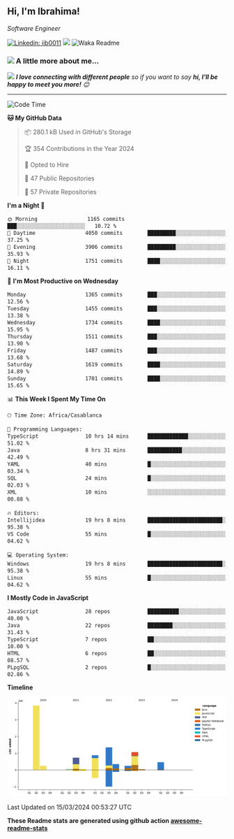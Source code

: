 <h2>Hi, I'm Ibrahima! </h2>
<p><em>Software Engineer 
</em></p>


[![Linkedin: iib0011](https://img.shields.io/badge/-iib0011-blue?style=flat-square&logo=Linkedin&logoColor=white&link=https://www.linkedin.com/in/iib0011/)](https://www.linkedin.com/in/iib0011/)
![](https://visitor-badge.glitch.me/badge?page_id=iib0011)
![Waka Readme](https://github.com/iib0011/iib0011/workflows/Waka%20Readme/badge.svg)


### <img src="https://media.giphy.com/media/VgCDAzcKvsR6OM0uWg/giphy.gif" width="50"> A little more about me...  


<img src="https://media.giphy.com/media/LnQjpWaON8nhr21vNW/giphy.gif" width="60"> <em><b>I love connecting with different people</b> so if you want to say <b>hi, I'll be happy to meet you more!</b> 😊</em>

---
<!--START_SECTION:waka-->
![Code Time](http://img.shields.io/badge/Code%20Time-3%2C110%20hrs%2030%20mins-blue)

**🐱 My GitHub Data** 

> 📦 280.1 kB Used in GitHub's Storage 
 > 
> 🏆 354 Contributions in the Year 2024
 > 
> 💼 Opted to Hire
 > 
> 📜 47 Public Repositories 
 > 
> 🔑 57 Private Repositories 
 > 
**I'm a Night 🦉** 

```text
🌞 Morning                1165 commits        ███░░░░░░░░░░░░░░░░░░░░░░   10.72 % 
🌆 Daytime                4050 commits        █████████░░░░░░░░░░░░░░░░   37.25 % 
🌃 Evening                3906 commits        █████████░░░░░░░░░░░░░░░░   35.93 % 
🌙 Night                  1751 commits        ████░░░░░░░░░░░░░░░░░░░░░   16.11 % 
```
📅 **I'm Most Productive on Wednesday** 

```text
Monday                   1365 commits        ███░░░░░░░░░░░░░░░░░░░░░░   12.56 % 
Tuesday                  1455 commits        ███░░░░░░░░░░░░░░░░░░░░░░   13.38 % 
Wednesday                1734 commits        ████░░░░░░░░░░░░░░░░░░░░░   15.95 % 
Thursday                 1511 commits        ███░░░░░░░░░░░░░░░░░░░░░░   13.90 % 
Friday                   1487 commits        ███░░░░░░░░░░░░░░░░░░░░░░   13.68 % 
Saturday                 1619 commits        ████░░░░░░░░░░░░░░░░░░░░░   14.89 % 
Sunday                   1701 commits        ████░░░░░░░░░░░░░░░░░░░░░   15.65 % 
```


📊 **This Week I Spent My Time On** 

```text
🕑︎ Time Zone: Africa/Casablanca

💬 Programming Languages: 
TypeScript               10 hrs 14 mins      █████████████░░░░░░░░░░░░   51.02 % 
Java                     8 hrs 31 mins       ███████████░░░░░░░░░░░░░░   42.49 % 
YAML                     40 mins             █░░░░░░░░░░░░░░░░░░░░░░░░   03.34 % 
SQL                      24 mins             █░░░░░░░░░░░░░░░░░░░░░░░░   02.03 % 
XML                      10 mins             ░░░░░░░░░░░░░░░░░░░░░░░░░   00.88 % 

🔥 Editors: 
Intellijidea             19 hrs 8 mins       ████████████████████████░   95.38 % 
VS Code                  55 mins             █░░░░░░░░░░░░░░░░░░░░░░░░   04.62 % 

💻 Operating System: 
Windows                  19 hrs 8 mins       ████████████████████████░   95.38 % 
Linux                    55 mins             █░░░░░░░░░░░░░░░░░░░░░░░░   04.62 % 
```

**I Mostly Code in JavaScript** 

```text
JavaScript               28 repos            ██████████░░░░░░░░░░░░░░░   40.00 % 
Java                     22 repos            ████████░░░░░░░░░░░░░░░░░   31.43 % 
TypeScript               7 repos             ██░░░░░░░░░░░░░░░░░░░░░░░   10.00 % 
HTML                     6 repos             ██░░░░░░░░░░░░░░░░░░░░░░░   08.57 % 
PLpgSQL                  2 repos             █░░░░░░░░░░░░░░░░░░░░░░░░   02.86 % 
```



**Timeline**

![Lines of Code chart](https://raw.githubusercontent.com/iib0011/iib0011/master/assets/bar_graph.png)


 Last Updated on 15/03/2024 00:53:27 UTC
<!--END_SECTION:waka-->

**These Readme stats are generated using github action [awesome-readme-stats](https://github.com/iib0011/waka-readme-stats)**

